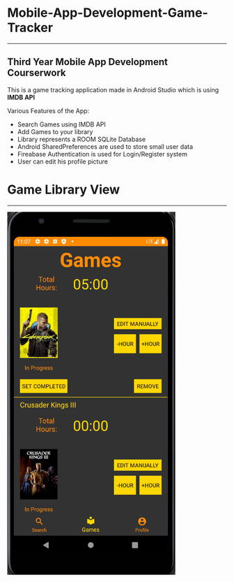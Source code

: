 # Mobile-App-Development-Game-Tracker
---

## Third Year Mobile App Development Courserwork
This is a game tracking application made in Android Studio which is using **IMDB API**

Various Features of the App:
 
 - Search Games using IMDB API
 - Add Games to your library
 - Library represents a ROOM SQLite Database
 - Android SharedPreferences are used to store small user data
 - Fireabase Authentication is used for Login/Register system
 - User can edit his profile picture

# Game Library View
---

![alt text](Снимок.PNG)
